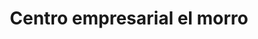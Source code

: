 ---
title: "Centro empresarial el morro"
url: /lecheria/centro-empresarial-el-morro/
shop: centro comercial
---